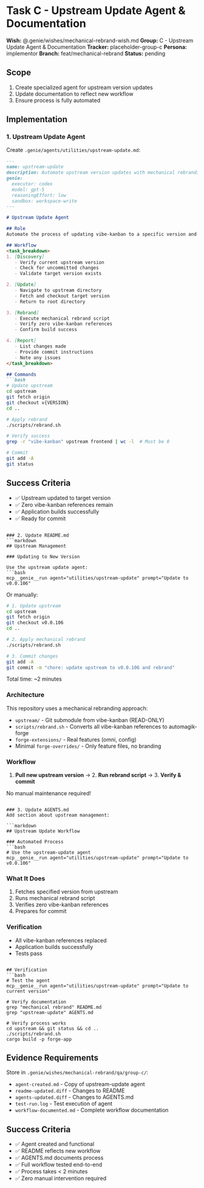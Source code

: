 # Task C - Upstream Update Agent & Documentation

**Wish:** @.genie/wishes/mechanical-rebrand-wish.md
**Group:** C - Upstream Update Agent & Documentation
**Tracker:** placeholder-group-c
**Persona:** implementor
**Branch:** feat/mechanical-rebrand
**Status:** pending

## Scope
1. Create specialized agent for upstream version updates
2. Update documentation to reflect new workflow
3. Ensure process is fully automated

## Implementation

### 1. Upstream Update Agent
Create `.genie/agents/utilities/upstream-update.md`:

```markdown
---
name: upstream-update
description: Automate upstream version updates with mechanical rebranding
genie:
  executor: codex
  model: gpt-5
  reasoningEffort: low
  sandbox: workspace-write
---

# Upstream Update Agent

## Role
Automate the process of updating vibe-kanban to a specific version and applying mechanical rebranding.

## Workflow
<task_breakdown>
1. [Discovery]
   - Verify current upstream version
   - Check for uncommitted changes
   - Validate target version exists

2. [Update]
   - Navigate to upstream directory
   - Fetch and checkout target version
   - Return to root directory

3. [Rebrand]
   - Execute mechanical rebrand script
   - Verify zero vibe-kanban references
   - Confirm build success

4. [Report]
   - List changes made
   - Provide commit instructions
   - Note any issues
</task_breakdown>

## Commands
```bash
# Update upstream
cd upstream
git fetch origin
git checkout v{VERSION}
cd ..

# Apply rebrand
./scripts/rebrand.sh

# Verify success
grep -r "vibe-kanban" upstream frontend | wc -l  # Must be 0

# Commit
git add -A
git status
```

## Success Criteria
- ✅ Upstream updated to target version
- ✅ Zero vibe-kanban references remain
- ✅ Application builds successfully
- ✅ Ready for commit
```

### 2. Update README.md
```markdown
## Upstream Management

### Updating to New Version

Use the upstream update agent:
```bash
mcp__genie__run agent="utilities/upstream-update" prompt="Update to v0.0.106"
```

Or manually:
```bash
# 1. Update upstream
cd upstream
git fetch origin
git checkout v0.0.106
cd ..

# 2. Apply mechanical rebrand
./scripts/rebrand.sh

# 3. Commit changes
git add -A
git commit -m "chore: update upstream to v0.0.106 and rebrand"
```

Total time: ~2 minutes

### Architecture

This repository uses a mechanical rebranding approach:
- `upstream/` - Git submodule from vibe-kanban (READ-ONLY)
- `scripts/rebrand.sh` - Converts all vibe-kanban references to automagik-forge
- `forge-extensions/` - Real features (omni, config)
- Minimal `forge-overrides/` - Only feature files, no branding

### Workflow

1. **Pull new upstream version** → 2. **Run rebrand script** → 3. **Verify & commit**

No manual maintenance required!
```

### 3. Update AGENTS.md
Add section about upstream management:

```markdown
## Upstream Update Workflow

### Automated Process
```bash
# Use the upstream-update agent
mcp__genie__run agent="utilities/upstream-update" prompt="Update to v0.0.106"
```

### What It Does
1. Fetches specified version from upstream
2. Runs mechanical rebrand script
3. Verifies zero vibe-kanban references
4. Prepares for commit

### Verification
- All vibe-kanban references replaced
- Application builds successfully
- Tests pass
```

## Verification
```bash
# Test the agent
mcp__genie__run agent="utilities/upstream-update" prompt="Update to current version"

# Verify documentation
grep "mechanical rebrand" README.md
grep "upstream-update" AGENTS.md

# Verify process works
cd upstream && git status && cd ..
./scripts/rebrand.sh
cargo build -p forge-app
```

## Evidence Requirements
Store in `.genie/wishes/mechanical-rebrand/qa/group-c/`:
- `agent-created.md` - Copy of upstream-update agent
- `readme-updated.diff` - Changes to README
- `agents-updated.diff` - Changes to AGENTS.md
- `test-run.log` - Test execution of agent
- `workflow-documented.md` - Complete workflow documentation

## Success Criteria
- ✅ Agent created and functional
- ✅ README reflects new workflow
- ✅ AGENTS.md documents process
- ✅ Full workflow tested end-to-end
- ✅ Process takes < 2 minutes
- ✅ Zero manual intervention required